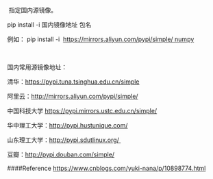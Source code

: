  指定国内源镜像。

pip install -i 国内镜像地址 包名

例如： pip install -i  https://mirrors.aliyun.com/pypi/simple/ numpy

 

国内常用源镜像地址：

清华：https://pypi.tuna.tsinghua.edu.cn/simple

阿里云：http://mirrors.aliyun.com/pypi/simple/

中国科技大学 https://pypi.mirrors.ustc.edu.cn/simple/

华中理工大学：http://pypi.hustunique.com/

山东理工大学：http://pypi.sdutlinux.org/ 

豆瓣：http://pypi.douban.com/simple/


####Reference
https://www.cnblogs.com/yuki-nana/p/10898774.html
